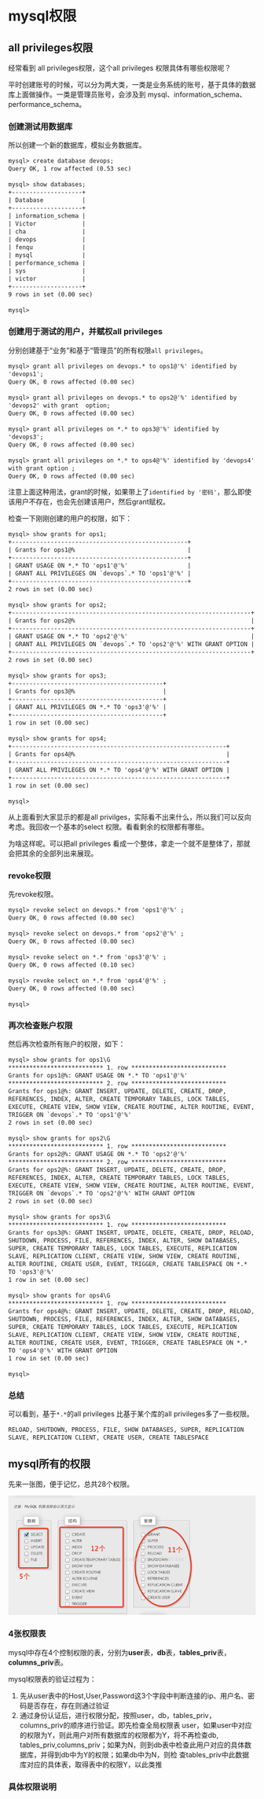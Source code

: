 # mysql权限 #
## all privileges权限 ##

经常看到 all privileges权限，这个all privileges 权限具体有哪些权限呢？

平时创建账号的时候，可以分为两大类，一类是业务系统的账号，基于具体的数据库上面做操作。一类是管理员账号，会涉及到 mysql、information_schema、performance_schema。

### 创建测试用数据库 ###
所以创建一个新的数据库，模拟业务数据库。

	mysql> create database devops;
	Query OK, 1 row affected (0.53 sec)
	
	mysql> show databases;
	+--------------------+
	| Database           |
	+--------------------+
	| information_schema |
	| Victor             |
	| cha                |
	| devops             |
	| fenqu              |
	| mysql              |
	| performance_schema |
	| sys                |
	| victor             |
	+--------------------+
	9 rows in set (0.00 sec)
	
	mysql> 

### 创建用于测试的用户，并赋权all privileges ###
分别创建基于“业务”和基于“管理员”的所有权限`all privileges`。

	mysql> grant all privileges on devops.* to ops1@'%' identified by 'devops1';
	Query OK, 0 rows affected (0.00 sec)
	
	mysql> grant all privileges on devops.* to ops2@'%' identified by 'devops2' with grant  option;
	Query OK, 0 rows affected (0.00 sec)
	
	mysql> grant all privileges on *.* to ops3@'%' identified by 'devops3';
	Query OK, 0 rows affected (0.00 sec)
	
	mysql> grant all privileges on *.* to ops4@'%' identified by 'devops4' with grant option ;
	Query OK, 0 rows affected (0.00 sec)

注意上面这种用法，grant的时候，如果带上了`identified by '密码'`，那么即使该用户不存在，也会先创建该用户，然后grant赋权。

检查一下刚刚创建的用户的权限，如下：


	mysql> show grants for ops1;
	+--------------------------------------------------+
	| Grants for ops1@%                                |
	+--------------------------------------------------+
	| GRANT USAGE ON *.* TO 'ops1'@'%'                 |
	| GRANT ALL PRIVILEGES ON `devops`.* TO 'ops1'@'%' |
	+--------------------------------------------------+
	2 rows in set (0.00 sec)
	
	mysql> show grants for ops2;
	+--------------------------------------------------------------------+
	| Grants for ops2@%                                                  |
	+--------------------------------------------------------------------+
	| GRANT USAGE ON *.* TO 'ops2'@'%'                                   |
	| GRANT ALL PRIVILEGES ON `devops`.* TO 'ops2'@'%' WITH GRANT OPTION |
	+--------------------------------------------------------------------+
	2 rows in set (0.00 sec)
	
	mysql> show grants for ops3;
	+-------------------------------------------+
	| Grants for ops3@%                         |
	+-------------------------------------------+
	| GRANT ALL PRIVILEGES ON *.* TO 'ops3'@'%' |
	+-------------------------------------------+
	1 row in set (0.00 sec)
	
	mysql> show grants for ops4;
	+-------------------------------------------------------------+
	| Grants for ops4@%                                           |
	+-------------------------------------------------------------+
	| GRANT ALL PRIVILEGES ON *.* TO 'ops4'@'%' WITH GRANT OPTION |
	+-------------------------------------------------------------+
	1 row in set (0.00 sec)
	
	mysql> 


从上面看到大家显示的都是all privilges，实际看不出来什么，所以我们可以反向考虑。我回收一个基本的select 权限。看看剩余的权限都有哪些。

为啥这样呢。可以把all privileges 看成一个整体，拿走一个就不是整体了，那就会把其余的全部列出来展现。

### revoke权限 ###

先revoke权限。
	
	mysql> revoke select on devops.* from 'ops1'@'%' ;
	Query OK, 0 rows affected (0.00 sec)
	
	mysql> revoke select on devops.* from 'ops2'@'%' ;
	Query OK, 0 rows affected (0.00 sec)
	
	mysql> revoke select on *.* from 'ops3'@'%' ;
	Query OK, 0 rows affected (0.10 sec)
	
	mysql> revoke select on *.* from 'ops4'@'%' ;
	Query OK, 0 rows affected (0.00 sec)
	
	mysql> 

### 再次检查账户权限 ###

然后再次检查所有账户的权限，如下：

	mysql> show grants for ops1\G
	*************************** 1. row ***************************
	Grants for ops1@%: GRANT USAGE ON *.* TO 'ops1'@'%'
	*************************** 2. row ***************************
	Grants for ops1@%: GRANT INSERT, UPDATE, DELETE, CREATE, DROP, REFERENCES, INDEX, ALTER, CREATE TEMPORARY TABLES, LOCK TABLES, EXECUTE, CREATE VIEW, SHOW VIEW, CREATE ROUTINE, ALTER ROUTINE, EVENT, TRIGGER ON `devops`.* TO 'ops1'@'%'
	2 rows in set (0.00 sec)
	
	mysql> show grants for ops2\G
	*************************** 1. row ***************************
	Grants for ops2@%: GRANT USAGE ON *.* TO 'ops2'@'%'
	*************************** 2. row ***************************
	Grants for ops2@%: GRANT INSERT, UPDATE, DELETE, CREATE, DROP, REFERENCES, INDEX, ALTER, CREATE TEMPORARY TABLES, LOCK TABLES, EXECUTE, CREATE VIEW, SHOW VIEW, CREATE ROUTINE, ALTER ROUTINE, EVENT, TRIGGER ON `devops`.* TO 'ops2'@'%' WITH GRANT OPTION
	2 rows in set (0.00 sec)
	
	mysql> show grants for ops3\G
	*************************** 1. row ***************************
	Grants for ops3@%: GRANT INSERT, UPDATE, DELETE, CREATE, DROP, RELOAD, SHUTDOWN, PROCESS, FILE, REFERENCES, INDEX, ALTER, SHOW DATABASES, SUPER, CREATE TEMPORARY TABLES, LOCK TABLES, EXECUTE, REPLICATION SLAVE, REPLICATION CLIENT, CREATE VIEW, SHOW VIEW, CREATE ROUTINE, ALTER ROUTINE, CREATE USER, EVENT, TRIGGER, CREATE TABLESPACE ON *.* TO 'ops3'@'%'
	1 row in set (0.00 sec)
	
	mysql> show grants for ops4\G
	*************************** 1. row ***************************
	Grants for ops4@%: GRANT INSERT, UPDATE, DELETE, CREATE, DROP, RELOAD, SHUTDOWN, PROCESS, FILE, REFERENCES, INDEX, ALTER, SHOW DATABASES, SUPER, CREATE TEMPORARY TABLES, LOCK TABLES, EXECUTE, REPLICATION SLAVE, REPLICATION CLIENT, CREATE VIEW, SHOW VIEW, CREATE ROUTINE, ALTER ROUTINE, CREATE USER, EVENT, TRIGGER, CREATE TABLESPACE ON *.* TO 'ops4'@'%' WITH GRANT OPTION
	1 row in set (0.00 sec)
	
	mysql> 

### 总结 ###

可以看到，基于`*.*`的all privileges 比基于某个库的all privileges多了一些权限。

	

	RELOAD, SHUTDOWN, PROCESS, FILE, SHOW DATABASES, SUPER, REPLICATION SLAVE, REPLICATION CLIENT, CREATE USER, CREATE TABLESPACE 

## mysql所有的权限 ##

先来一张图，便于记忆，总共28个权限。

![](https://raw.githubusercontent.com/ernest-dzf/docs/master/pic/mysql%E6%9D%83%E9%99%90.png)

### 4张权限表 ###

mysql中存在4个控制权限的表，分别为**user**表，**db**表，**tables_priv**表，**columns_priv**表。

mysql权限表的验证过程为：

1. 先从user表中的Host,User,Password这3个字段中判断连接的ip、用户名、密码是否存在，存在则通过验证
2. 通过身份认证后，进行权限分配，按照user，db，tables_priv，columns_priv的顺序进行验证。即先检查全局权限表 user，如果user中对应的权限为Y，则此用户对所有数据库的权限都为Y，将不再检查db, tables_priv,columns_priv；如果为N，则到db表中检查此用户对应的具体数据库，并得到db中为Y的权限；如果db中为N，则检 查tables_priv中此数据库对应的具体表，取得表中的权限Y，以此类推

### 具体权限说明 ###